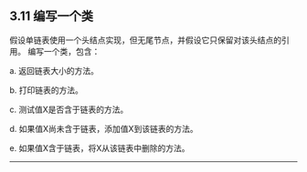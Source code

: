 ## 3.11 编写一个类
假设单链表使用一个头结点实现，但无尾节点，并假设它只保留对该头结点的引用。
编写一个类，包含：

a. 返回链表大小的方法。

b. 打印链表的方法。

c. 测试值X是否含于链表的方法。

d. 如果值X尚未含于链表，添加值X到该链表的方法。

e. 如果值X含于链表，将X从该链表中删除的方法。

---